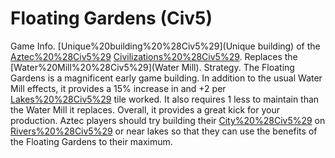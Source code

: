 # Floating Gardens (Civ5)

Game Info.
[Unique%20building%20%28Civ5%29](Unique building) of the [Aztec%20%28Civ5%29](Aztec) [Civilizations%20%28Civ5%29](civilization). Replaces the [Water%20Mill%20%28Civ5%29](Water Mill).
Strategy.
The Floating Gardens is a magnificent early game building. In addition to the usual Water Mill effects, it provides a 15% increase in and +2 per [Lakes%20%28Civ5%29](Lake) tile worked. It also requires 1 less to maintain than the Water Mill it replaces. Overall, it provides a great kick for your production. Aztec players should try building their [City%20%28Civ5%29](cities) on [Rivers%20%28Civ5%29](Rivers) or near lakes so that they can use the benefits of the Floating Gardens to their maximum.